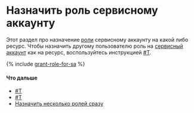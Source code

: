 # Назначить роль сервисному аккаунту

Этот раздел про назначение [роли](../../concepts/access-control/roles.md) сервисному аккаунту на какой либо ресурс. Чтобы назначить другому пользователю роль на [сервисный аккаунт](../../concepts/users/service-accounts.md) как на ресурс, воспользуйтесь инструкцией [#T](set-access-bindings.md).

{% include [grant-role-for-sa](../../../_includes/iam/grant-role-for-sa.md) %}

#### Что дальше

- [#T](create-access-key.md)
- [#T](set-access-bindings.md)
- [Назначить несколько ролей сразу](../roles/grant.md#multiple-roles)